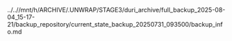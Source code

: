 ../..//mnt/h/ARCHIVE/.UNWRAP/STAGE3/duri_archive/full_backup_2025-08-04_15-17-21/backup_repository/current_state_backup_20250731_093500/backup_info.md